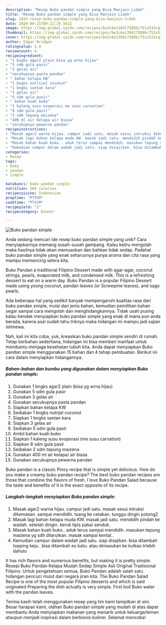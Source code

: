 ```yaml
---
description: "Resep Buko pandan simple yang Bisa Manjain Lidah"
title: "Resep Buko pandan simple yang Bisa Manjain Lidah"
slug: 1833-resep-buko-pandan-simple-yang-bisa-manjain-lidah
date: 2020-09-21T09:22:29.561Z
image: https://img-global.cpcdn.com/recipes/be3c6e139d17589b/751x532cq70/buko-pandan-simple-foto-resep-utama.jpg
thumbnail: https://img-global.cpcdn.com/recipes/be3c6e139d17589b/751x532cq70/buko-pandan-simple-foto-resep-utama.jpg
cover: https://img-global.cpcdn.com/recipes/be3c6e139d17589b/751x532cq70/buko-pandan-simple-foto-resep-utama.jpg
author: Edgar Bridges
ratingvalue: 3.4
reviewcount: 4
recipeingredient:
- "1 bngks agar2 plain bisa yg wrna hijau"
- "5 sdm gula pasir"
- "3 gelas air"
- "secukupnya pasta pandan"
- " bahan kelapa KW"
- "1 bngks nutrijel coconut"
- "1 bngks santan kara"
- "3 gelas air"
- "5 sdm gula pasir"
- " bahan kuah buko"
- "1 kaleng susu evoporasi me susu carnation"
- "8 sdm gula pasir"
- "2 sdm tepung maizena"
- "400 ml air kelapa air biasa"
- "secukupnya pewarna pandan"
recipeinstructions:
- "Masak agar2 warna hijau. campur jadi satu. masak sesui intruksi dikemasan. sampai mendidih. tuang ke cetakan. tunggu dingin potong2"
- "Masak lagi bahan kelapa muda KW. masak jadi satu. mendidih pindah ke wadah. setelah dingin. keruk tipis pakai senduk."
- "Masak bahan kuah buko.. aduk terus sampai mendidih. masukan tepung maizena yg sdh dilarutkan. masak sampai kental.."
- "Kemudian campur dalam wadah jadi satu. siap disajikan. bisa ditambah topping keju.. bisa ditambah es batu. atau dimasukan ke kulkas trlebih dahulu"
categories:
- Resep
tags:
- buko
- pandan
- simple

katakunci: buko pandan simple 
nutrition: 284 calories
recipecuisine: Indonesian
preptime: "PT35M"
cooktime: "PT41M"
recipeyield: "1"
recipecategory: Dinner

---
```



![Buko pandan simple](https://img-global.cpcdn.com/recipes/be3c6e139d17589b/751x532cq70/buko-pandan-simple-foto-resep-utama.jpg)

Anda sedang mencari ide resep buko pandan simple yang unik? Cara menyiapkannya memang susah-susah gampang. Kalau keliru mengolah maka hasilnya tidak akan memuaskan dan bahkan tidak sedap. Padahal buko pandan simple yang enak seharusnya punya aroma dan cita rasa yang mampu memancing selera kita.

Buko Pandan a traditional Filipino Dessert made with agar-agar, coconut strings, pearls, evaporated milk, and condensed milk. This is a refreshing dessert to eat on a warm day. Buko Pandan is a popular Filipino Dessert made using young coconut, pandan leaves (or Screwpine leaves), and sago pearls.

Ada beberapa hal yang sedikit banyak mempengaruhi kualitas rasa dari buko pandan simple, mulai dari jenis bahan, kemudian pemilihan bahan segar sampai cara mengolah dan menghidangkannya. Tidak usah pusing kalau hendak menyiapkan buko pandan simple yang enak di mana pun anda berada, karena asal sudah tahu triknya maka hidangan ini mampu jadi sajian istimewa.


Nah, kali ini kita coba, yuk, kreasikan buko pandan simple sendiri di rumah. Tetap berbahan sederhana, hidangan ini bisa memberi manfaat untuk membantu menjaga kesehatan tubuh kita. Anda dapat menyiapkan Buko pandan simple menggunakan 15 bahan dan 4 tahap pembuatan. Berikut ini cara dalam menyiapkan hidangannya.

<!--inarticleads1-->

##### Bahan-bahan dan bumbu yang digunakan dalam menyiapkan Buko pandan simple:

1. Gunakan 1 bngks agar2 plain (bisa yg wrna hijau)
1. Gunakan 5 sdm gula pasir
1. Gunakan 3 gelas air
1. Gunakan secukupnya pasta pandan
1. Siapkan  bahan kelapa KW
1. Sediakan 1 bngks nutrijel coconut
1. Siapkan 1 bngks santan kara
1. Siapkan 3 gelas air
1. Sediakan 5 sdm gula pasir
1. Ambil  bahan kuah buko
1. Siapkan 1 kaleng susu evoporasi (me susu carnation)
1. Siapkan 8 sdm gula pasir
1. Sediakan 2 sdm tepung maizena
1. Gunakan 400 ml air kelapa/ air biasa
1. Gunakan secukupnya pewarna pandan


Buko pandan is a classic Pinoy recipe that is simple yet delicious. How do you make a creamy buko pandan recipe? The best buko pandan recipes are those that combine the flavors of fresh. I love Buko Pandan Salad because the taste and benefits of it is the exact opposite of its recipe. 

<!--inarticleads2-->

##### Langkah-langkah menyiapkan Buko pandan simple:

1. Masak agar2 warna hijau. campur jadi satu. masak sesui intruksi dikemasan. sampai mendidih. tuang ke cetakan. tunggu dingin potong2
1. Masak lagi bahan kelapa muda KW. masak jadi satu. mendidih pindah ke wadah. setelah dingin. keruk tipis pakai senduk.
1. Masak bahan kuah buko.. aduk terus sampai mendidih. masukan tepung maizena yg sdh dilarutkan. masak sampai kental..
1. Kemudian campur dalam wadah jadi satu. siap disajikan. bisa ditambah topping keju.. bisa ditambah es batu. atau dimasukan ke kulkas trlebih dahulu


It has rich flavors and numerous benefits, but making it is pretty simple. Resepi Buko Pandan Kelapa Mudah Sedap Simple Asli Original Tradisional Filipino. Untuk pengetahuan semua, Buko Pandan adalah salah satu hidangan pencuci mulut dari negara jiran kita. The Buko Pandan Salad Recipe is one of the most popular Filipino desserts and which is said originated Preparing the dish actually is very simple. First boil Buko water with the pandan leaves. 

Terima kasih telah menggunakan resep yang tim kami tampilkan di sini. Besar harapan kami, olahan Buko pandan simple yang mudah di atas dapat membantu Anda menyiapkan makanan yang menarik untuk keluarga/teman ataupun menjadi inspirasi dalam berbisnis kuliner. Selamat mencoba!
